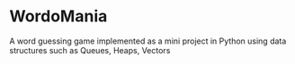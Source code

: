 # WordoMania
A word guessing game implemented as a mini project in Python using data structures such as Queues, Heaps, Vectors

